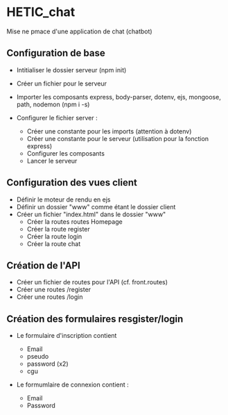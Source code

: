 # HETIC_chat

Mise ne pmace d'une application de chat (chatbot)

## Configuration de base
- Intitialiser le dossier serveur (npm init) 
- Créer un fichier pour le serveur 
- Importer les composants express, body-parser, dotenv, ejs, mongoose, path, nodemon (npm i -s) 
- Configurer le fichier server : 

    - Créer une constante pour les imports (attention à dotenv) 
    - Créer une constante pour le serveur (utilisation pour la fonction express) 
    - Configurer les composants
    - Lancer le serveur 

## Configuration des vues client
- Définir le moteur de rendu en ejs
- Définir un dossier "www" comme étant le dossier client
- Créer un fichier "index.html" dans le dossier "www"
    - Créer la routes routes Homepage
    - Créer la route register
    - Créer la route login
    - Créer la route chat

## Création de l'API
- Créer un fichier de routes pour l'API (cf. front.routes)
- Créer une routes /register
- Créer une routes /login

## Création des formulaires resgister/login
- Le formulaire d'inscription contient
    - Email
    - pseudo
    - password (x2)
    - cgu

- Le formumlaire de connexion contient : 
    - Email
    - Password

